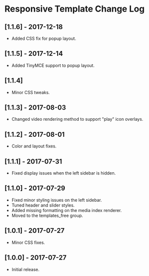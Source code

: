 
# Responsive Template Change Log

## [1.1.6] - 2017-12-18

- Added CSS fix for popup layout.

## [1.1.5] - 2017-12-14

- Added TinyMCE support to popup layout.

## [1.1.4]

- Minor CSS tweaks.

## [1.1.3] - 2017-08-03

- Changed video rendering method to support "play" icon overlays.

## [1.1.2] - 2017-08-01

- Color and layout fixes.

## [1.1.1] - 2017-07-31

- Fixed display issues when the left sidebar is hidden.

## [1.1.0] - 2017-07-29

- Fixed minor styling issues on the left sidebar.
- Tuned header and slider styles.
- Added missing formatting on the media index renderer.
- Moved to the templates_free group.

## [1.0.1] - 2017-07-27

- Minor CSS fixes.

## [1.0.0] - 2017-07-27

- Initial release.
